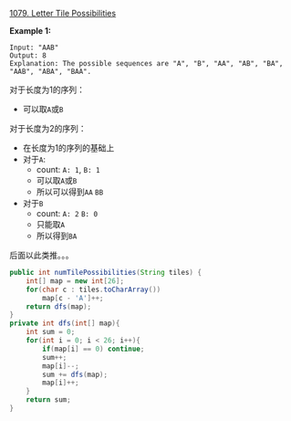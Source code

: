 [1079. Letter Tile Possibilities](https://leetcode.com/problems/letter-tile-possibilities/)

**Example 1:**

```
Input: "AAB"
Output: 8
Explanation: The possible sequences are "A", "B", "AA", "AB", "BA", "AAB", "ABA", "BAA".
```

对于长度为1的序列：

- 可以取`A`或`B`

对于长度为2的序列：

- 在长度为1的序列的基础上
- 对于`A`:
  - count: `A: 1`, `B: 1 `
  - 可以取`A`或`B`
  - 所以可以得到`AA` `BB`
- 对于`B`
  - count: `A: 2` `B: 0`
  - 只能取`A`
  - 所以得到`BA`

后面以此类推。。。

```java
public int numTilePossibilities(String tiles) {
    int[] map = new int[26];
    for(char c : tiles.toCharArray())
        map[c - 'A']++;
    return dfs(map);
}
private int dfs(int[] map){
    int sum = 0;
    for(int i = 0; i < 26; i++){
        if(map[i] == 0) continue;
        sum++;
        map[i]--;
        sum += dfs(map);
        map[i]++;
    }
    return sum;
}
```

